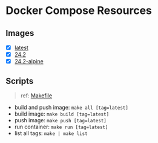 # Docker Compose Resources

## Images

- [x] [latest](./latest/Dockerfile)
- [x] [24.2](./24.2/Dockerfile)
- [x] [24.2-alpine](./24.2-alpine/Dockerfile)

## Scripts

>ref: [Makefile](./Makefile)

- build and push image: `make all [tag=latest]`
- build image: `make build [tag=latest]`
- push image: `make push [tag=latest]`
- run container: `make run [tag=latest]`
- list all tags: `make | make list`
